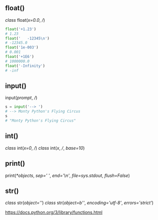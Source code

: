 ## float()
_class_ float(_x=0.0_, _/_)
```python
float('+1.23')
# 1.23
float('   -12345\n')
# -12345.0
float('1e-003')
# 0.001
float('+1E6')
# 1000000.0
float('-Infinity')
# -inf
```

## input()
input(_prompt_, _/_)
```python
s = input('--> ')  
# --> Monty Python's Flying Circus
s  
# "Monty Python's Flying Circus"
```

## int()
_class_ int(_x=0_, _/_)
_class_ int(_x_, _/_, _base=10_)

## print()
print(_*objects_, _sep=' '_, _end='\n'_, _file=sys.stdout_, _flush=False_)

## str()
_class_ str(_object=''_)
_class_ str(_object=b''_, _encoding='utf-8'_, _errors='strict'_)



https://docs.python.org/3/library/functions.html

